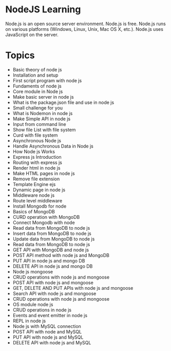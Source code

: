 # NodeJS Learning
Node.js is an open source server environment.
Node.js is free.
Node.js runs on various platforms (Windows, Linux, Unix, Mac OS X, etc.).
Node.js uses JavaScript on the server.

# Topics
- Basic theory of node js 
- Installation and setup
- First script program with node js 
- Fundaments of node js 
- Core module in Node js 
- Make basic server in node js
- What is the package.json file and use in node js
- Small challenge for you
- What is Nodemon in node js
- Make Simple API in node js
- Input from command line 
- Show file List with file system
- Curd with file system
- Asynchronous Node js 
- Handle Asynchronous Data in Node js 
- How Node js Works
- Express js Introduction
- Routing with express js
- Render html in node js 
- Make HTML pages in node js 
- Remove file extension  
- Template Engine ejs
- Dynamic page in node js 
- Middleware node js 
- Route level middleware 
- Install Mongodb for node 
- Basics of MongoDB
- CURD operation with MongoDB
- Connect Mongodb with node 
- Read data from MongoDB to node js
- Insert data from MongoDB to node js
- Update data from MongoDB to node js
- Read data from MongoDB to node js
- GET API with MongoDB and  node js
- POST API method  with node js and MongoDB
- PUT API in node js and mongo DB
- DELETE API in node js and mongo DB
- Node js mongoose 
- CRUD operations with node js and mongoose
- POST API with node js and mongoose
- GET, DELETE AND PUT APIs with node js and mongoose
- Search API with node js and mongoose
- CRUD operations with node js and mongoose
- OS module node js 
- CRUD operations in node js 
- Events and event emitter in node js
- REPL in node js 
- Node js with MySQL connection 
- POST API with node and MySQL
- PUT API with node js and MySQL
- DELETE API with node js and MySQL
